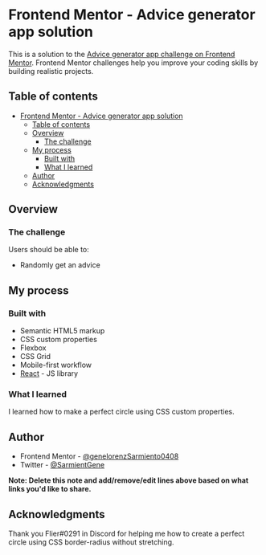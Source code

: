 # Frontend Mentor - Advice generator app solution

This is a solution to the [Advice generator app challenge on Frontend Mentor](https://www.frontendmentor.io/challenges/advice-generator-app-QdUG-13db). Frontend Mentor challenges help you improve your coding skills by building realistic projects.

## Table of contents

- [Frontend Mentor - Advice generator app solution](#frontend-mentor---advice-generator-app-solution)
  - [Table of contents](#table-of-contents)
  - [Overview](#overview)
    - [The challenge](#the-challenge)
  - [My process](#my-process)
    - [Built with](#built-with)
    - [What I learned](#what-i-learned)
  - [Author](#author)
  - [Acknowledgments](#acknowledgments)

## Overview

### The challenge

Users should be able to:

- Randomly get an advice

## My process

### Built with

- Semantic HTML5 markup
- CSS custom properties
- Flexbox
- CSS Grid
- Mobile-first workflow
- [React](https://reactjs.org/) - JS library

### What I learned

I learned how to make a perfect circle using CSS custom properties.

## Author

- Frontend Mentor - [@genelorenzSarmiento0408](https://www.frontendmentor.io/profile/genelorenzSarmiento0408)
- Twitter - [@SarmientGene](https://www.twitter.com/SarmientGene)

**Note: Delete this note and add/remove/edit lines above based on what links you'd like to share.**

## Acknowledgments

Thank you Flier#0291 in Discord for helping me how to create a perfect circle using CSS border-radius without stretching.

